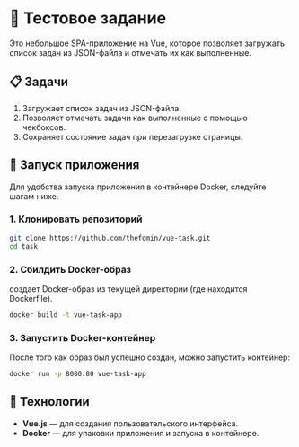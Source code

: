 # 🧪 Тестовое задание

Это небольшое SPA-приложение на Vue, которое позволяет загружать список задач из JSON-файла и отмечать их как выполненные.

## 📋 Задачи

1. Загружает список задач из JSON-файла.
2. Позволяет отмечать задачи как выполненные с помощью чекбоксов.
3. Сохраняет состояние задач при перезагрузке страницы.

## 🚀 Запуск приложения

Для удобства запуска приложения в контейнере Docker, следуйте шагам ниже.

### 1. Клонировать репозиторий

```bash
git clone https://github.com/thefomin/vue-task.git
cd task
```

### 2. Сбилдить Docker-образ

создает Docker-образ из текущей директории (где находится Dockerfile).

```bash
docker build -t vue-task-app .
```

### 3. Запустить Docker-контейнер

После того как образ был успешно создан, можно запустить контейнер:

```bash
docker run -p 8080:80 vue-task-app
```

## 🔧 Технологии

- **Vue.js** — для создания пользовательского интерфейса.
- **Docker** — для упаковки приложения и запуска в контейнере.
